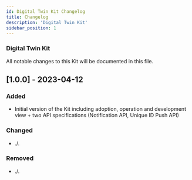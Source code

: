 ```yaml
---
id: Digital Twin Kit Changelog
title: Changelog
description: 'Digital Twin Kit'
sidebar_position: 1
---
```


### Digital Twin Kit

All notable changes to this Kit will be documented in this file.

## [1.0.0] - 2023-04-12

### Added

- Initial version of the Kit including adoption, operation and development view + two API specifications (Notification API, Unique ID Push API)

### Changed

- ./.

### Removed

- ./.
